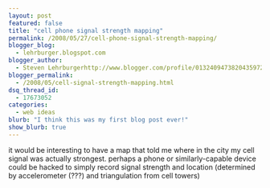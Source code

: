 ```yaml
---
layout: post
featured: false
title: "cell phone signal strength mapping"
permalink: /2008/05/27/cell-phone-signal-strength-mapping/
blogger_blog:
  - lehrburger.blogspot.com
blogger_author:
  - Steven Lehrburgerhttp://www.blogger.com/profile/01324094738204359728noreply@blogger.com
blogger_permalink:
  - /2008/05/cell-signal-strength-mapping.html
dsq_thread_id:
  - 17673052
categories:
  - web ideas
blurb: "I think this was my first blog post ever!"
show_blurb: true
---
```

it would be interesting to have a map that told me where in the city my cell signal was actually strongest. perhaps a phone or similarly-capable device could be hacked to simply record signal strength and location (determined by accelerometer (???) and triangulation from cell towers)